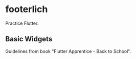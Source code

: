# footerlich

Practice Flutter.

## Basic Widgets

Guidelines from book "Flutter Apprentice - Back to School".
